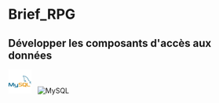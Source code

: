 # Brief_RPG
## Développer les composants d'accès aux données

![imgMySql](./profile/img/mysql.svg)&nbsp;&nbsp;  ![MySQL](https://img.shields.io/badge/mysql-%2300f.svg?style=for-the-badge&logo=mysql&logoColor=white)
